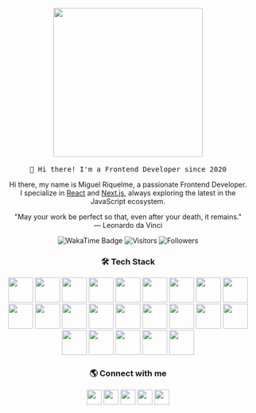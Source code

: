 <!-- HEADER -->
<p align="center">
  <img src="https://media.giphy.com/media/cVrccUf0NC1TQlLiZf/giphy.gif" width="300px">
   <br><br>
  <samp>
    👋 Hi there! I'm a Frontend Developer since 2020
  </samp>
</p>

<!-- ABOUT ME -->
<p align="center" style="text-align: center;">
Hi there, my name is Miguel Riquelme, a passionate Frontend Developer.<br>
I specialize in <a href="https://reactjs.org/">React</a> and <a href="https://nextjs.org/">Next.js</a>, always exploring the latest in the JavaScript ecosystem.
</p>

<!-- QUOTE -->
<p align="center">
"May your work be perfect so that, even after your death, it remains."
<br>
― Leonardo da Vinci
</p>

<p align="center">
  <img src="https://wakatime.com/badge/user/35bde0fe-b5fe-4a8d-948b-3e773de3d1cd.svg" alt="WakaTime Badge" />
  <img src="https://visitor-badge.laobi.icu/badge?page_id=rniguel.visitor-badge" alt="Visitors" />
  <img src="https://img.shields.io/github/followers/rniguel?style=social" alt="Followers" />
</p>

<!-- TECH STACK -->
<h3 align="center">🛠 Tech Stack</h3>
<p align="center">
  <a href="https://reactjs.org/" target="blank"><img src="https://skillicons.dev/icons?i=react" height="50" /></a>
  <a href="https://nextjs.org/" target="blank"><img src="https://skillicons.dev/icons?i=nextjs" height="50" /></a>
  <a href="https://developer.mozilla.org/en-US/docs/Web/JavaScript" target="blank"><img src="https://skillicons.dev/icons?i=js" height="50" /></a>
  <a href="https://www.typescriptlang.org/" target="blank"><img src="https://skillicons.dev/icons?i=ts" height="50" /></a>
  <a href="https://nodejs.org/" target="blank"><img src="https://skillicons.dev/icons?i=nodejs" height="50" /></a>
  <a href="https://expressjs.com/" target="blank"><img src="https://skillicons.dev/icons?i=express" height="50" /></a>
  <a href="https://redux.js.org/" target="blank"><img src="https://skillicons.dev/icons?i=redux" height="50" /></a>
  <a href="https://styled-components.com/" target="blank"><img src="https://skillicons.dev/icons?i=styledcomponents" height="50" /></a>
  <a href="https://tailwindcss.com/" target="blank"><img src="https://skillicons.dev/icons?i=tailwind" height="50" /></a>
  <a href="https://html.spec.whatwg.org/" target="blank"><img src="https://skillicons.dev/icons?i=html" height="50" /></a>
  <a href="https://www.w3.org/Style/CSS/" target="blank"><img src="https://skillicons.dev/icons?i=css" height="50" /></a>
  <a href="https://sass-lang.com/" target="blank"><img src="https://skillicons.dev/icons?i=sass" height="50" /></a>
  <a href="https://git-scm.com/" target="blank"><img src="https://skillicons.dev/icons?i=git" height="50" /></a>
  <a href="https://github.com/" target="blank"><img src="https://skillicons.dev/icons?i=github" height="50" /></a>
  <a href="https://www.docker.com/" target="blank"><img src="https://skillicons.dev/icons?i=docker" height="50" /></a>
  <a href="https://graphql.org/" target="blank"><img src="https://skillicons.dev/icons?i=graphql" height="50" /></a>
  <a href="https://www.mysql.com/" target="blank"><img src="https://skillicons.dev/icons?i=mysql" height="50" /></a>
  <a href="https://jestjs.io/" target="blank"><img src="https://skillicons.dev/icons?i=jest" height="50" /></a>
  <a href="https://vitejs.dev/" target="blank"><img src="https://skillicons.dev/icons?i=vite" height="50" /></a>
  <a href="https://webpack.js.org/" target="blank"><img src="https://skillicons.dev/icons?i=webpack" height="50" /></a>
  <a href="https://www.linux.org/" target="blank"><img src="https://skillicons.dev/icons?i=linux" height="50" /></a>
  <a href="https://www.sqlite.org/" target="blank"><img src="https://skillicons.dev/icons?i=sqlite" height="50" /></a>
  <a href="https://www.postman.com/" target="blank"><img src="https://skillicons.dev/icons?i=postman" height="50" /></a>
</p>



<!-- SOCIAL MEDIA -->
<h3 align="center">🌎 Connect with me</h3>
<p align="center">
  <a href="https://github.com/miguelitodev" target="blank"><img src="https://skillicons.dev/icons?i=github" height="30" /></a>
  <a href="https://linkedin.com/in/miguelitodev" target="blank"><img src="https://skillicons.dev/icons?i=linkedin" height="30" /></a>
  <a href="https://twitter.com/miguelitoodev" target="blank"><img src="https://skillicons.dev/icons?i=twitter" height="30" /></a>
  <a href="https://codepen.io/miguelitodev" target="blank"><img src="https://skillicons.dev/icons?i=codepen" height="30" /></a>
  <a href="https://www.instagram.com/miguelito.dev" target="blank"><img src="https://skillicons.dev/icons?i=instagram" height="30" /></a>
</p>
